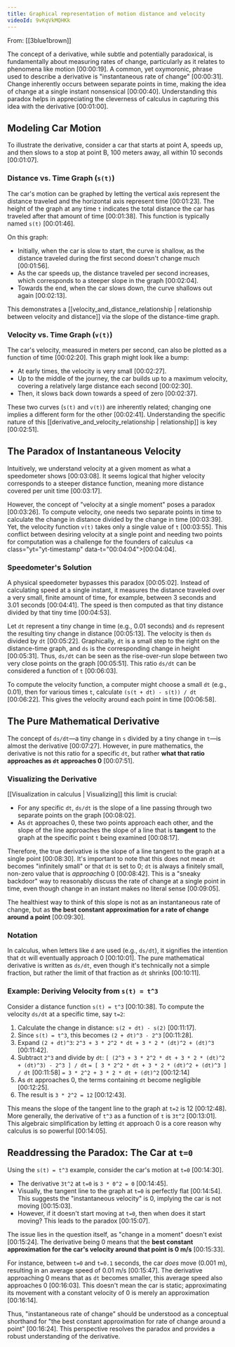 ```yaml
---
title: Graphical representation of motion distance and velocity
videoId: 9vKqVkMQHKk
---
```


From: [[3blue1brown]] <br/> 

The concept of a derivative, while subtle and potentially paradoxical, is fundamentally about measuring rates of change, particularly as it relates to phenomena like motion <a class="yt-timestamp" data-t="00:00:19">[00:00:19]</a>. A common, yet oxymoronic, phrase used to describe a derivative is "instantaneous rate of change" <a class="yt-timestamp" data-t="00:00:31">[00:00:31]</a>. Change inherently occurs between separate points in time, making the idea of change at a single instant nonsensical <a class="yt-timestamp" data-t="00:00:40">[00:00:40]</a>. Understanding this paradox helps in appreciating the cleverness of calculus in capturing this idea with the derivative <a class="yt-timestamp" data-t="00:01:00">[00:01:00]</a>.

## Modeling Car Motion

To illustrate the derivative, consider a car that starts at point A, speeds up, and then slows to a stop at point B, 100 meters away, all within 10 seconds <a class="yt-timestamp" data-t="00:01:07">[00:01:07]</a>.

### Distance vs. Time Graph (`s(t)`)

The car's motion can be graphed by letting the vertical axis represent the distance traveled and the horizontal axis represent time <a class="yt-timestamp" data-t="00:01:23">[00:01:23]</a>. The height of the graph at any time `t` indicates the total distance the car has traveled after that amount of time <a class="yt-timestamp" data-t="00:01:38">[00:01:38]</a>. This function is typically named `s(t)` <a class="yt-timestamp" data-t="00:01:46">[00:01:46]</a>.

On this graph:
*   Initially, when the car is slow to start, the curve is shallow, as the distance traveled during the first second doesn't change much <a class="yt-timestamp" data-t="00:01:56">[00:01:56]</a>.
*   As the car speeds up, the distance traveled per second increases, which corresponds to a steeper slope in the graph <a class="yt-timestamp" data-t="00:02:04">[00:02:04]</a>.
*   Towards the end, when the car slows down, the curve shallows out again <a class="yt-timestamp" data-t="00:02:13">[00:02:13]</a>.

This demonstrates a [[velocity_and_distance_relationship | relationship between velocity and distance]] via the slope of the distance-time graph.

### Velocity vs. Time Graph (`v(t)`)

The car's velocity, measured in meters per second, can also be plotted as a function of time <a class="yt-timestamp" data-t="00:02:20">[00:02:20]</a>. This graph might look like a bump:
*   At early times, the velocity is very small <a class="yt-timestamp" data-t="00:02:27">[00:02:27]</a>.
*   Up to the middle of the journey, the car builds up to a maximum velocity, covering a relatively large distance each second <a class="yt-timestamp" data-t="00:02:30">[00:02:30]</a>.
*   Then, it slows back down towards a speed of zero <a class="yt-timestamp" data-t="00:02:37">[00:02:37]</a>.

These two curves (`s(t)` and `v(t)`) are inherently related; changing one implies a different form for the other <a class="yt-timestamp" data-t="00:02:41">[00:02:41]</a>. Understanding the specific nature of this [[derivative_and_velocity_relationship | relationship]] is key <a class="yt-timestamp" data-t="00:02:51">[00:02:51]</a>.

## The Paradox of Instantaneous Velocity

Intuitively, we understand velocity at a given moment as what a speedometer shows <a class="yt-timestamp" data-t="00:03:08">[00:03:08]</a>. It seems logical that higher velocity corresponds to a steeper distance function, meaning more distance covered per unit time <a class="yt-timestamp" data-t="00:03:17">[00:03:17]</a>.

However, the concept of "velocity at a single moment" poses a paradox <a class="yt-timestamp" data-t="00:03:26">[00:03:26]</a>. To compute velocity, one needs two separate points in time to calculate the change in distance divided by the change in time <a class="yt-timestamp" data-t="00:03:39">[00:03:39]</a>. Yet, the velocity function `v(t)` takes only a single value of `t` <a class="yt-timestamp" data-t="00:03:55">[00:03:55]</a>. This conflict between desiring velocity at a single point and needing two points for computation was a challenge for the founders of calculus <a class="yt="yt-timestamp" data-t="00:04:04">[00:04:04]</a>.

### Speedometer's Solution

A physical speedometer bypasses this paradox <a class="yt-timestamp" data-t="00:05:02">[00:05:02]</a>. Instead of calculating speed at a single instant, it measures the distance traveled over a very small, finite amount of time, for example, between 3 seconds and 3.01 seconds <a class="yt-timestamp" data-t="00:04:41">[00:04:41]</a>. The speed is then computed as that tiny distance divided by that tiny time <a class="yt-timestamp" data-t="00:04:53">[00:04:53]</a>.

Let `dt` represent a tiny change in time (e.g., 0.01 seconds) and `ds` represent the resulting tiny change in distance <a class="yt-timestamp" data-t="00:05:13">[00:05:13]</a>. The velocity is then `ds` divided by `dt` <a class="yt-timestamp" data-t="00:05:22">[00:05:22]</a>. Graphically, `dt` is a small step to the right on the distance-time graph, and `ds` is the corresponding change in height <a class="yt-timestamp" data-t="00:05:31">[00:05:31]</a>. Thus, `ds/dt` can be seen as the rise-over-run slope between two very close points on the graph <a class="yt-timestamp" data-t="00:05:51">[00:05:51]</a>. This ratio `ds/dt` can be considered a function of `t` <a class="yt-timestamp" data-t="00:06:03">[00:06:03]</a>.

To compute the velocity function, a computer might choose a small `dt` (e.g., 0.01), then for various times `t`, calculate `(s(t + dt) - s(t)) / dt` <a class="yt-timestamp" data-t="00:06:22">[00:06:22]</a>. This gives the velocity around each point in time <a class="yt-timestamp" data-t="00:06:58">[00:06:58]</a>.

## The Pure Mathematical Derivative

The concept of `ds/dt`—a tiny change in `s` divided by a tiny change in `t`—is almost the derivative <a class="yt-timestamp" data-t="00:07:27">[00:07:27]</a>. However, in pure mathematics, the derivative is not this ratio for a specific `dt`, but rather **what that ratio approaches as `dt` approaches 0** <a class="yt-timestamp" data-t="00:07:51">[00:07:51]</a>.

### Visualizing the Derivative

[[Visualization in calculus | Visualizing]] this limit is crucial:
*   For any specific `dt`, `ds/dt` is the slope of a line passing through two separate points on the graph <a class="yt-timestamp" data-t="00:08:02">[00:08:02]</a>.
*   As `dt` approaches 0, these two points approach each other, and the slope of the line approaches the slope of a line that is **tangent** to the graph at the specific point `t` being examined <a class="yt-timestamp" data-t="00:08:17">[00:08:17]</a>.

Therefore, the true derivative is the slope of a line tangent to the graph at a single point <a class="yt-timestamp" data-t="00:08:30">[00:08:30]</a>. It's important to note that this does not mean `dt` becomes "infinitely small" or that `dt` is set to 0; `dt` is always a finitely small, non-zero value that is *approaching* 0 <a class="yt-timestamp" data-t="00:08:42">[00:08:42]</a>. This is a "sneaky backdoor" way to reasonably discuss the rate of change at a single point in time, even though change in an instant makes no literal sense <a class="yt-timestamp" data-t="00:09:05">[00:09:05]</a>.

The healthiest way to think of this slope is not as an instantaneous rate of change, but as **the best constant approximation for a rate of change around a point** <a class="yt-timestamp" data-t="00:09:30">[00:09:30]</a>.

### Notation

In calculus, when letters like `d` are used (e.g., `ds/dt`), it signifies the intention that `dt` will eventually approach 0 <a class="yt-timestamp" data-t="00:10:01">[00:10:01]</a>. The pure mathematical derivative is written as `ds/dt`, even though it's technically not a simple fraction, but rather the limit of that fraction as `dt` shrinks <a class="yt-timestamp" data-t="00:10:11">[00:10:11]</a>.

### Example: Deriving Velocity from `s(t) = t^3`

Consider a distance function `s(t) = t^3` <a class="yt-timestamp" data-t="00:10:38">[00:10:38]</a>. To compute the velocity `ds/dt` at a specific time, say `t=2`:
1.  Calculate the change in distance: `s(2 + dt) - s(2)` <a class="yt-timestamp" data-t="00:11:17">[00:11:17]</a>.
2.  Since `s(t) = t^3`, this becomes `(2 + dt)^3 - 2^3` <a class="yt-timestamp" data-t="00:11:28">[00:11:28]</a>.
3.  Expand `(2 + dt)^3`: `2^3 + 3 * 2^2 * dt + 3 * 2 * (dt)^2 + (dt)^3` <a class="yt-timestamp" data-t="00:11:42">[00:11:42]</a>.
4.  Subtract `2^3` and divide by `dt`:
    `[ (2^3 + 3 * 2^2 * dt + 3 * 2 * (dt)^2 + (dt)^3) - 2^3 ] / dt`
    `= [ 3 * 2^2 * dt + 3 * 2 * (dt)^2 + (dt)^3 ] / dt` <a class="yt-timestamp" data-t="00:11:58">[00:11:58]</a>
    `= 3 * 2^2 + 3 * 2 * dt + (dt)^2` <a class="yt-timestamp" data-t="00:12:14">[00:12:14]</a>
5.  As `dt` approaches 0, the terms containing `dt` become negligible <a class="yt-timestamp" data-t="00:12:25">[00:12:25]</a>.
6.  The result is `3 * 2^2 = 12` <a class="yt-timestamp" data-t="00:12:43">[00:12:43]</a>.

This means the slope of the tangent line to the graph at `t=2` is 12 <a class="yt-timestamp" data-t="00:12:48">[00:12:48]</a>. More generally, the derivative of `t^3` as a function of `t` is `3t^2` <a class="yt-timestamp" data-t="00:13:01">[00:13:01]</a>. This algebraic simplification by letting `dt` approach 0 is a core reason why calculus is so powerful <a class="yt-timestamp" data-t="00:14:05">[00:14:05]</a>.

## Readdressing the Paradox: The Car at `t=0`

Using the `s(t) = t^3` example, consider the car's motion at `t=0` <a class="yt-timestamp" data-t="00:14:30">[00:14:30]</a>.
*   The derivative `3t^2` at `t=0` is `3 * 0^2 = 0` <a class="yt-timestamp" data-t="00:14:45">[00:14:45]</a>.
*   Visually, the tangent line to the graph at `t=0` is perfectly flat <a class="yt-timestamp" data-t="00:14:54">[00:14:54]</a>. This suggests the "instantaneous velocity" is 0, implying the car is not moving <a class="yt-timestamp" data-t="00:15:03">[00:15:03]</a>.
*   However, if it doesn't start moving at `t=0`, then when does it start moving? This leads to the paradox <a class="yt-timestamp" data-t="00:15:07">[00:15:07]</a>.

The issue lies in the question itself, as "change in a moment" doesn't exist <a class="yt-timestamp" data-t="00:15:24">[00:15:24]</a>. The derivative being 0 means that the **best constant approximation for the car's velocity around that point is 0 m/s** <a class="yt-timestamp" data-t="00:15:33">[00:15:33]</a>.

For instance, between `t=0` and `t=0.1` seconds, the car *does* move (0.001 m), resulting in an average speed of 0.01 m/s <a class="yt-timestamp" data-t="00:15:47">[00:15:47]</a>. The derivative approaching 0 means that as `dt` becomes smaller, this average speed also approaches 0 <a class="yt-timestamp" data-t="00:16:03">[00:16:03]</a>. This doesn't mean the car is static; approximating its movement with a constant velocity of 0 is merely an approximation <a class="yt-timestamp" data-t="00:16:14">[00:16:14]</a>.

Thus, "instantaneous rate of change" should be understood as a conceptual shorthand for "the best constant approximation for rate of change around a point" <a class="yt-timestamp" data-t="00:16:24">[00:16:24]</a>. This perspective resolves the paradox and provides a robust understanding of the derivative.